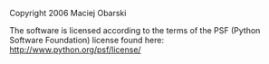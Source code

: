 Copyright 2006 Maciej Obarski

The software is licensed according to the terms of the PSF (Python Software Foundation) license found here: http://www.python.org/psf/license/